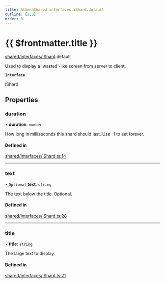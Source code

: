```yaml
---
title: AthenaShared.interfaces.iShard.default
outline: [1,3]
order: 0
---
```


# {{ $frontmatter.title }}


[shared/interfaces/iShard](../modules/shared_interfaces_iShard.md).default

Used to display a 'wasted'-like screen from server to client.

**`Interface`**

IShard

## Properties

### duration

• **duration**: `number`

How long in milliseconds this shard should last.
Use -1 to set forever.

#### Defined in

[shared/interfaces/iShard.ts:14](https://github.com/Stuyk/altv-athena/blob/4cfdacf/src/core/shared/interfaces/iShard.ts#L14)

___

### text

• `Optional` **text**: `string`

The text below the title. Optional.

#### Defined in

[shared/interfaces/iShard.ts:28](https://github.com/Stuyk/altv-athena/blob/4cfdacf/src/core/shared/interfaces/iShard.ts#L28)

___

### title

• **title**: `string`

The large text to display.

#### Defined in

[shared/interfaces/iShard.ts:21](https://github.com/Stuyk/altv-athena/blob/4cfdacf/src/core/shared/interfaces/iShard.ts#L21)
